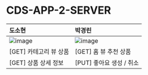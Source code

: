 # CDS-APP-2-SERVER

| 도소현 | 박경린 |
|:----------|:----------|
| ![image](https://github.com/DO-SOPT-CDS-APP-2/CDS-APP-2-SERVER/assets/102944310/95c70aff-1d63-477b-9519-2fa94b163f6a)| ![image](https://github.com/DO-SOPT-CDS-APP-2/CDS-APP-2-SERVER/assets/102944310/8b345b3b-6d42-478f-9f7b-c452665b53a3)|
| [GET] 카테고리 뷰 상품 | [GET] 홈 뷰 추천 상품 |
| [GET] 상품 상세 정보 | [PUT] 좋아요 생성 / 취소 |


